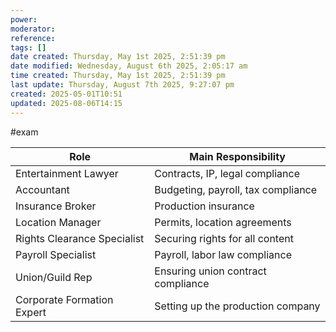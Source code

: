 ```yaml
---
power: 
moderator: 
reference: 
tags: []
date created: Thursday, May 1st 2025, 2:51:39 pm
date modified: Wednesday, August 6th 2025, 2:05:17 am
time created: Thursday, May 1st 2025, 2:51:39 pm
last update: Thursday, August 7th 2025, 9:27:07 pm
created: 2025-05-01T10:51
updated: 2025-08-06T14:15
---
```

#exam 


| Role                        | Main Responsibility                |
| --------------------------- | ---------------------------------- |
| Entertainment Lawyer        | Contracts, IP, legal compliance    |
| Accountant                  | Budgeting, payroll, tax compliance |
| Insurance Broker            | Production insurance               |
| Location Manager            | Permits, location agreements       |
| Rights Clearance Specialist | Securing rights for all content    |
| Payroll Specialist          | Payroll, labor law compliance      |
| Union/Guild Rep             | Ensuring union contract compliance |
| Corporate Formation Expert  | Setting up the production company  |